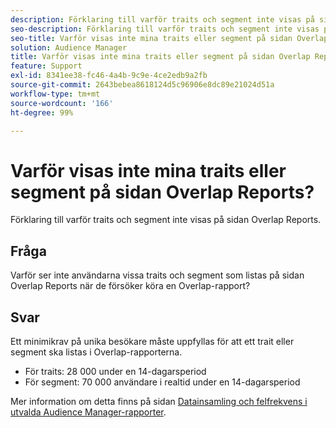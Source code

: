 ```yaml
---
description: Förklaring till varför traits och segment inte visas på sidan Overlap Reports.
seo-description: Förklaring till varför traits och segment inte visas på sidan Overlap Reports.
seo-title: Varför visas inte mina traits eller segment på sidan Overlap Reports?
solution: Audience Manager
title: Varför visas inte mina traits eller segment på sidan Overlap Reports?
feature: Support
exl-id: 8341ee38-fc46-4a4b-9c9e-4ce2edb9a2fb
source-git-commit: 2643bebea8618124d5c96906e8dc89e21024d51a
workflow-type: tm+mt
source-wordcount: '166'
ht-degree: 99%

---
```


# Varför visas inte mina traits eller segment på sidan Overlap Reports?

Förklaring till varför traits och segment inte visas på sidan Overlap Reports.

## Fråga

Varför ser inte användarna vissa traits och segment som listas på sidan Overlap Reports när de försöker köra en Overlap-rapport?

## Svar

Ett minimikrav på unika besökare måste uppfyllas för att ett trait eller segment ska listas i Overlap-rapporterna.

* För traits: 28 000 under en 14-dagarsperiod
* För segment: 70 000 användare i realtid under en 14-dagarsperiod

Mer information om detta finns på sidan [Datainsamling och felfrekvens i utvalda Audience Manager-rapporter](../reporting/report-sampling.md).
